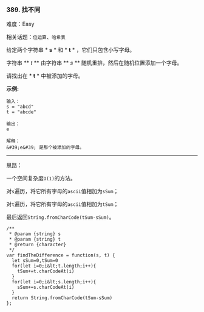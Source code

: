 ### 389. 找不同

难度：Easy

相关话题：`位运算`、`哈希表`

给定两个字符串  * **s** *  和  * **t** * ，它们只包含小写字母。



字符串 ** *t* ** 由字符串 ** *s* ** 随机重排，然后在随机位置添加一个字母。



请找出在  * **t** *  中被添加的字母。







 **示例:** 





```
输入：
s = "abcd"
t = "abcde"

输出：
e

解释：
&#39;e&#39; 是那个被添加的字母。

```


-----

思路：

一个空间复杂度`O(1)`的方法。

对`s`遍历，将它所有字母的`ascii`值相加为`sSum`；

对`t`遍历，将它所有字母的`ascii`值相加为`tSum`；

最后返回`String.fromCharCode(tSum-sSum)`。


```
/**
 * @param {string} s
 * @param {string} t
 * @return {character}
 */
var findTheDifference = function(s, t) {
  let sSum=0,tSum=0
  for(let i=0;i&lt;t.length;i++){
    tSum+=t.charCodeAt(i)
  }
  for(let i=0;i&lt;s.length;i++){
    sSum+=s.charCodeAt(i)
  }
  return String.fromCharCode(tSum-sSum)
};



```
